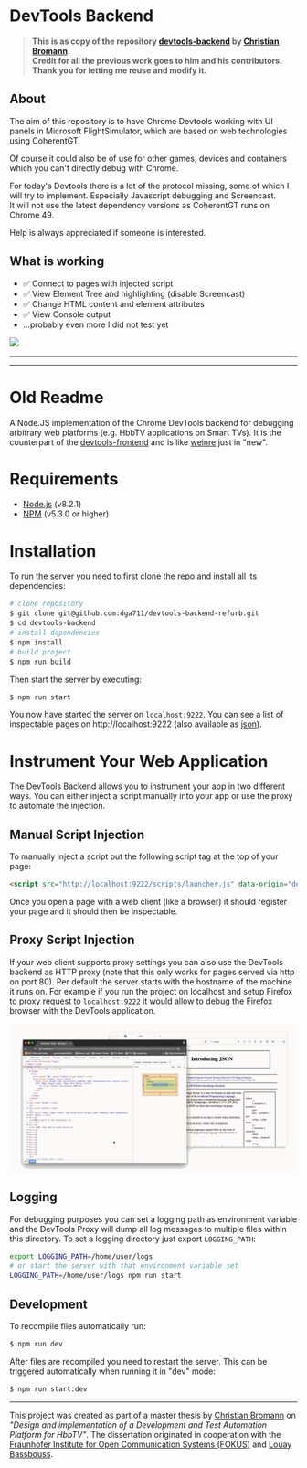 DevTools Backend
================

> **This is as copy of the repository [devtools-backend](https://github.com/christian-bromann/devtools-backend) by [Christian Bromann](https://github.com/christian-bromann).     
Credit for all the previous work goes to him and his contributors.   
Thank you for letting me reuse and modify it.**

## About  
The aim of this repository is to have Chrome Devtools working with UI panels in Microsoft FlightSimulator, which are based on web technologies using CoherentGT.  

Of course it could also be of use for other games, devices and containers which you can't directly debug with Chrome.

For today's Devtools there is a lot of the protocol missing, some of which I will try to implement. Especially Javascript debugging and Screencast.  
It will not use the latest dependency versions as CoherentGT runs on Chrome 49.

Help is always appreciated if someone is interested. 

## What is working

* ✅ Connect to pages with injected script
* ✅ View Element Tree and highlighting (disable Screencast)
* ✅ Change HTML content and element attributes
* ✅ View Console output
* ...probably even more I did not test yet
  
<img src="https://i.imgur.com/QRwWrA1.gif" />    

***
***
# Old Readme

A Node.JS implementation of the Chrome DevTools backend for debugging arbitrary web platforms (e.g. HbbTV applications on Smart TVs). It is the counterpart of the [devtools-frontend](https://github.com/ChromeDevTools/devtools-frontend) and is like [weinre](https://people.apache.org/~pmuellr/weinre/docs/latest/Home.html) just in "new".

# Requirements

- [Node.js](https://nodejs.org/en/) (v8.2.1)
- [NPM](https://www.npmjs.com/) (v5.3.0 or higher)

# Installation

To run the server you need to first clone the repo and install all its dependencies:

```sh
# clone repository
$ git clone git@github.com:dga711/devtools-backend-refurb.git
$ cd devtools-backend
# install dependencies
$ npm install
# build project
$ npm run build
```

Then start the server by executing:

```sh
$ npm run start
```

You now have started the server on `localhost:9222`. You can see a list of inspectable pages on http://localhost:9222 (also available as [json](http://localhost:9222/json)).

# Instrument Your Web Application

The DevTools Backend allows you to instrument your app in two different ways. You can either inject a script manually into your app or use the proxy to automate the injection.

## Manual Script Injection

To manually inject a script put the following script tag at the top of your page:

```html
<script src="http://localhost:9222/scripts/launcher.js" data-origin="debugger"></script>
```

Once you open a page with a web client (like a browser) it should register your page and it should then be inspectable.

## Proxy Script Injection

If your web client supports proxy settings you can also use the DevTools backend as HTTP proxy (note that this only works for pages served via http on port 80). Per default the server starts with the hostname of the machine it runs on. For example if you run the project on localhost and setup Firefox to proxy request to `localhost:9222` it would allow to debug the Firefox browser with the DevTools application.

![Firefox Demo](/docs/assets/demo.gif)

## Logging

For debugging purposes you can set a logging path as environment variable and the DevTools Proxy will dump all log messages to multiple files within this directory. To set a logging directory just export `LOGGING_PATH`:

```sh
export LOGGING_PATH=/home/user/logs
# or start the server with that environment variable set
LOGGING_PATH=/home/user/logs npm run start
```

## Development

To recompile files automatically run:

```sh
$ npm run dev
```

After files are recompiled you need to restart the server. This can be triggered automatically when running it in "dev" mode:

```sh
$ npm run start:dev
```

***

This project was created as part of a master thesis by [Christian Bromann](https://github.com/christian-bromann) on _"Design and implementation of a Development and Test Automation Platform for HbbTV"_. The dissertation originated in cooperation with the [Fraunhofer Institute for Open Communication Systems (FOKUS)](https://www.fokus.fraunhofer.de/en) and [Louay Bassbouss](https://github.com/louaybassbouss).

